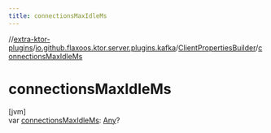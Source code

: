 ```yaml
---
title: connectionsMaxIdleMs
---
```


//[extra-ktor-plugins](../../../index.md)/[io.github.flaxoos.ktor.server.plugins.kafka](../index.md)/[ClientPropertiesBuilder](index.md)/[connectionsMaxIdleMs](connections-max-idle-ms.md)

# connectionsMaxIdleMs

[jvm]\
var [connectionsMaxIdleMs](connections-max-idle-ms.md): [Any](https://kotlinlang.org/api/latest/jvm/stdlib/kotlin/-any/index.md)?




